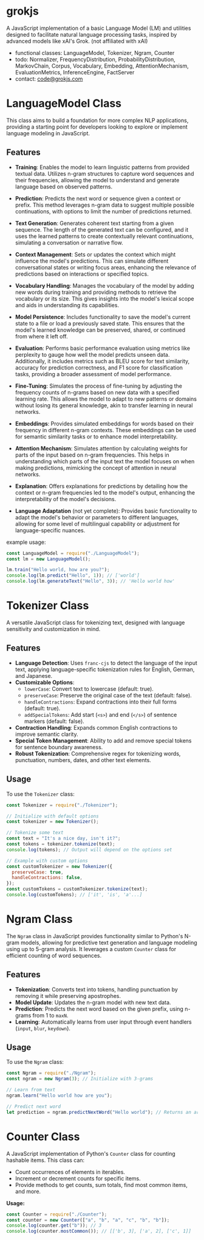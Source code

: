 # grokjs

A JavaScript implementation of a basic Language Model (LM) and utilities designed to facilitate natural language processing tasks, inspired by advanced models like xAI's Grok. (not affiliated with xAI)

- functional classes: LanguageModel, Tokenizer, Ngram, Counter
- todo: Normalizer, FrequencyDistribution, ProbabilityDistribution, MarkovChain, Corpus, Vocabulary, Embedding, AttentionMechanism, EvaluationMetrics, InferenceEngine, FactServer
- contact: code@grokjs.com

#

# LanguageModel Class

This class aims to build a foundation for more complex NLP applications, providing a starting point for developers looking to explore or implement language modeling in JavaScript.

## Features

- **Training**: Enables the model to learn linguistic patterns from provided textual data. Utilizes n-gram structures to capture word sequences and their frequencies, allowing the model to understand and generate language based on observed patterns.

- **Prediction**: Predicts the next word or sequence given a context or prefix. This method leverages n-gram data to suggest multiple possible continuations, with options to limit the number of predictions returned.

- **Text Generation**: Generates coherent text starting from a given sequence. The length of the generated text can be configured, and it uses the learned patterns to create contextually relevant continuations, simulating a conversation or narrative flow.

- **Context Management**: Sets or updates the context which might influence the model's predictions. This can simulate different conversational states or writing focus areas, enhancing the relevance of predictions based on interactions or specified topics.

- **Vocabulary Handling**: Manages the vocabulary of the model by adding new words during training and providing methods to retrieve the vocabulary or its size. This gives insights into the model's lexical scope and aids in understanding its capabilities.

- **Model Persistence**: Includes functionality to save the model's current state to a file or load a previously saved state. This ensures that the model's learned knowledge can be preserved, shared, or continued from where it left off.

- **Evaluation**: Performs basic performance evaluation using metrics like perplexity to gauge how well the model predicts unseen data. Additionally, it includes metrics such as BLEU score for text similarity, accuracy for prediction correctness, and F1 score for classification tasks, providing a broader assessment of model performance.

- **Fine-Tuning**: Simulates the process of fine-tuning by adjusting the frequency counts of n-grams based on new data with a specified learning rate. This allows the model to adapt to new patterns or domains without losing its general knowledge, akin to transfer learning in neural networks.

- **Embeddings**: Provides simulated embeddings for words based on their frequency in different n-gram contexts. These embeddings can be used for semantic similarity tasks or to enhance model interpretability.

- **Attention Mechanism**: Simulates attention by calculating weights for parts of the input based on n-gram frequencies. This helps in understanding which parts of the input text the model focuses on when making predictions, mimicking the concept of attention in neural networks.

- **Explanation**: Offers explanations for predictions by detailing how the context or n-gram frequencies led to the model's output, enhancing the interpretability of the model's decisions.

- **Language Adaptation** (not yet complete): Provides basic functionality to adapt the model's behavior or parameters to different languages, allowing for some level of multilingual capability or adjustment for language-specific nuances.

example usage:

```javascript
const LanguageModel = require("./LanguageModel");
const lm = new LanguageModel();

lm.train("Hello world, how are you?");
console.log(lm.predict("Hello", 1)); // ['world']
console.log(lm.generateText("Hello", 3)); // 'Hello world how'
```

#

# Tokenizer Class

A versatile JavaScript class for tokenizing text, designed with language sensitivity and customization in mind.

## Features

- **Language Detection**: Uses `franc-cjs` to detect the language of the input text, applying language-specific tokenization rules for English, German, and Japanese.
- **Customizable Options**:
  - `lowerCase`: Convert text to lowercase (default: true).
  - `preserveCase`: Preserve the original case of the text (default: false).
  - `handleContractions`: Expand contractions into their full forms (default: true).
  - `addSpecialTokens`: Add start (`<s>`) and end (`</s>`) of sentence markers (default: false).
- **Contraction Handling**: Expands common English contractions to improve semantic clarity.
- **Special Token Management**: Ability to add and remove special tokens for sentence boundary awareness.
- **Robust Tokenization**: Comprehensive regex for tokenizing words, punctuation, numbers, dates, and other text elements.

## Usage

To use the `Tokenizer` class:

```javascript
const Tokenizer = require("./Tokenizer");

// Initialize with default options
const tokenizer = new Tokenizer();

// Tokenize some text
const text = "It's a nice day, isn't it?";
const tokens = tokenizer.tokenize(text);
console.log(tokens); // Output will depend on the options set

// Example with custom options
const customTokenizer = new Tokenizer({
  preserveCase: true,
  handleContractions: false,
});
const customTokens = customTokenizer.tokenize(text);
console.log(customTokens); // ['it', 'is', 'a'...]
```

#

# Ngram Class

The `Ngram` class in JavaScript provides functionality similar to Python's N-gram models, allowing for predictive text generation and language modeling using up to 5-gram analysis. It leverages a custom `Counter` class for efficient counting of word sequences.

## Features

- **Tokenization**: Converts text into tokens, handling punctuation by removing it while preserving apostrophes.
- **Model Update**: Updates the n-gram model with new text data.
- **Prediction**: Predicts the next word based on the given prefix, using n-grams from 1 to `maxN`.
- **Learning**: Automatically learns from user input through event handlers (`input`, `blur`, `keydown`).

## Usage

To use the `Ngram` class:

```javascript
const Ngram = require("./Ngram");
const ngram = new Ngram(3); // Initialize with 3-grams

// Learn from text
ngram.learn("Hello world how are you");

// Predict next word
let prediction = ngram.predictNextWord("Hello world"); // Returns an array of predictions
```

#

# Counter Class

A JavaScript implementation of Python's `Counter` class for counting hashable items. This class can:

- Count occurrences of elements in iterables.
- Increment or decrement counts for specific items.
- Provide methods to get counts, sum totals, find most common items, and more.

**Usage:**

```javascript
const Counter = require("./Counter");
const counter = new Counter(["a", "b", "a", "c", "b", "b"]);
console.log(counter.get("b")); // 3
console.log(counter.mostCommon()); // [['b', 3], ['a', 2], ['c', 1]]
```

